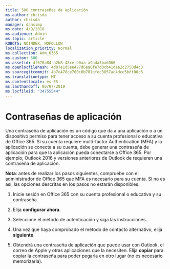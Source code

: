 ```yaml
---
title: 500 contraseñas de aplicación
ms.author: chrisda
author: chrisda
manager: dansimp
ms.date: 4/9/2018
ms.audience: Admin
ms.topic: article
ROBOTS: NOINDEX, NOFOLLOW
localization_priority: Normal
ms.collection: Adm_O365
ms.custom: 500
ms.assetid: 4f670a84-a2b8-48ce-b0aa-a9ada3bad066
ms.openlocfilehash: 4d87e1d5ee477d6aa0fe7d0cb41daa2c2750d4c3
ms.sourcegitcommit: 4b7e478ce700c0b781efec3857ac4dce5bdf00c6
ms.translationtype: MT
ms.contentlocale: es-ES
ms.lasthandoff: 06/07/2019
ms.locfileid: "34755544"
---
```

# <a name="app-passwords"></a>Contraseñas de aplicación

Una contraseña de aplicación es un código que da a una aplicación o a un dispositivo permiso para tener acceso a su cuenta profesional o educativa de Office 365. Si su cuenta requiere multi-factor Authentication (MFA) y la aplicación se conecta a su cuenta, debe generar una contraseña de aplicación para que la aplicación pueda conectarse a Office 365. Por ejemplo, Outlook 2016 y versiones anteriores de Outlook de requieren una contraseña de aplicación.

 **Nota**: antes de realizar los pasos siguientes, compruebe con el administrador de Office 365 que MFA es necesario para su cuenta. Si no es así, las opciones descritas en los pasos no estarán disponibles.

1. Inicie sesión en Office 365 con su cuenta profesional o educativa y su contraseña.

2. Elija **configurar ahora**.

3. Seleccione el método de autenticación y siga las instrucciones.

4. Una vez que haya comprobado el método de contacto alternativo, elija **siguiente**.

5. Obtendrá una contraseña de aplicación que puede usar con Outlook, el correo de Apple y otras aplicaciones que la necesiten. Elija **copiar** para copiar la contraseña para poder pegarla en otro lugar (no es necesario memorizarla).
